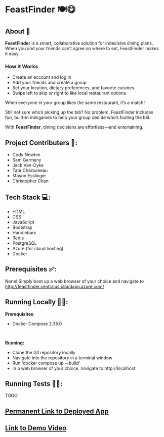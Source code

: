 # FeastFinder 🍽️😋

## About 📝

**FeastFinder** is a smart, collaborative solution for indecisive dining plans. When you and your friends can’t agree on where to eat, FeastFinder makes it easy.

### How It Works
- Create an account and log in
- Add your friends and create a group
- Set your location, dietary preferences, and favorite cuisines
- Swipe left to skip or right to like local restaurant options

When everyone in your group likes the same restaurant, it’s a match!

Still not sure who’s picking up the tab? No problem. FeastFinder includes fun, built-in minigames to help your group decide who’s footing the bill.

With **FeastFinder**, dining decisions are effortless—and entertaining.

## Project Contributers 📑:

- Cody Newton  
- Sam Garmany  
- Jack Van-Dyke  
- Tate Charboneau  
- Mason Esslinger  
- Christopher Chan

## Tech Stack 💻:

- HTML  
- CSS  
- JavaScript  
- Bootstrap  
- Handlebars  
- Redis  
- PostgreSQL  
- Azure (for cloud hosting)  
- Docker

## Prerequisites ✅:

None! Simply boot up a web browser of your choice and navigate to http://feastfinder.centralus.cloudapp.azure.com/

## Running Locally 🧑‍💻:

**Prerequisites:**
- Docker Compose 2.35.0

<br>

**Running:**
- Clone the Git repository locally
- Navigate into the repository in a terminal window
- Run 'docker compose up --build'
- In a web browser of your choice, navigate to http://localhost

## Running Tests 🧑‍🔬:

TODO

## [Permanent Link to Deployed App](http://feastfinder.centralus.cloudapp.azure.com/)

## [Link to Demo Video](https://www.youtube.com/watch?v=euY4AIK6WNQ)
